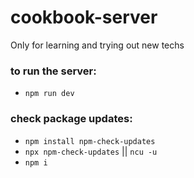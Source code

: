 # cookbook-server

Only for learning and trying out new techs

### to run the server:

- `npm run dev`

### check package updates:

- `npm install npm-check-updates`
- `npx npm-check-updates` || `ncu -u`
- `npm i`
